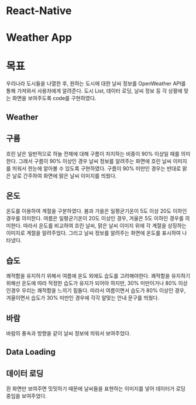 # React-Native

# Weather App

# 목표
우리나라 도시들을 나열한 후, 원하는 도시에 대한 날씨 정보를 OpenWeather API를 통해 가져와서 사용자에게 알려준다. 
도시 List, 데이터 로딩, 날씨 정보 등 각 상황에 맞는 화면을 보여주도록 code를 구현하였다. 

Weather 
-------

## 구름
흐린 날은 일반적으로 하늘 전체에 대해 구름이 차지하는 비중이 90% 이상일 때를 의미한다. 
그래서 구름이 90% 이상인 경우 날씨 정보를 알려주는 화면에 흐린 날씨 이미지를 띄워서 한눈에 알아볼 수 있도록 구현하였다.
구름이 90% 미만인 경우는 반대로 맑은 날로 간주하여 화면에 맑은 날씨 이미지를 띄웠다. 

## 온도
온도를 이용하여 계절을 구분하였다. 
봄과 가을은 일평균기온이 5도 이상 20도 이하인 경우를 의미한다. 
여름은 일평균기온이 20도 이상인 경우, 겨울은 5도 이하인 경우를 의미한다.
따라서 온도를 비교하여 흐린 날씨, 맑은 날씨 이미지 위에 각 계절을 상징하는 이미지로 계절을 알려주었다.
그리고 날씨 정보를 알려주는 화면에 온도를 표시하여 나타냈다. 

## 습도
쾌적함을 유지하기 위해서 여름에 온도 외에도 습도를 고려해야한다. 
쾌적함을 유지하기 위해선 온도에 따라 적정한 습도가 유지가 되어야 하지만,
30% 미만이거나 80% 이상인경우 우리는 쾌적함을 느끼기 힘들다.
따라서 여름이면서 습도가 80% 이상인 경우, 겨울이면서 습도가 30% 미만인 경우에 각각 알맞는 안내 문구를 띄웠다.

## 바람 
바람의 풍속과 방향을 같이 날씨 정보에 띄워서 보여주었다. 

Data Loading 
------------

## 데이터 로딩
흰 화면만 보여주면 밋밋하기 때문에 날씨들을 표현하는 이미지를 넣어 데이터가 로딩 중임을 보여주었다. 

